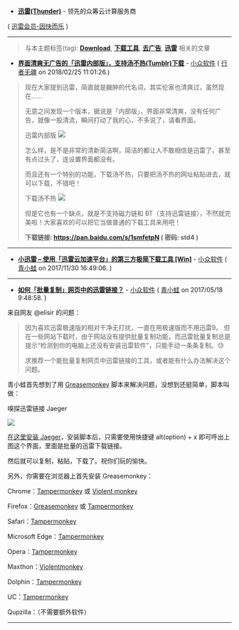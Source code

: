 - **[迅雷(Thunder)](http://www.xunlei.com/)** - 领先的众筹云计算服务商

( [迅雷会员-因快而乐](https://vip.xunlei.com/) )

------------------------------------------------------------------------------

> 与本主题标签(tag): [**Download**](https://www.appinn.com/tag/download/), [**下载工具**](https://www.appinn.com/tag/%e4%b8%8b%e8%bd%bd%e5%b7%a5%e5%85%b7/), [**去广告**](https://www.appinn.com/tag/%e5%8e%bb%e5%b9%bf%e5%91%8a/), [**迅雷**](https://www.appinn.com/tag/%e8%bf%85%e9%9b%b7/) 相关的文章


- **[界面清爽无广告的「迅雷内部版」，支持汤不热(Tumblr)下载](https://www.appinn.com/xunlei-minnnnni/)** - [小众软件](https://www.appinn.com/) ( [行者无疆](https://www.appinn.com/author/zhymster/) on 2018/02/25 11:01:26.)

> 现在大家提到迅雷，简直就是臃肿的代名词，其实伦家也清爽过，虽然现在……
> 
> 无意之间发现一个版本，据说是「内部版」，界面非常清爽，没有任何广告，就像一股清流，瞬间打动了我的心，不多说了，请看界面。
> 
> 迅雷内部版
> <img src="https://img3.appinn.com/images/201802/snipaste_20180224_174830.png?raw=true"/>
>  
> 怎么样，是不是非常的清新简洁啊，简洁的都让人不敢相信是迅雷了，甚至有点过头了，连设置界面都没有。
> 
> 而且还有一个特别的功能，下载汤不热，只要把汤不热的网址粘贴进去，就可以下载，不错吧！
> 
> 下载汤不热
> <img src="https://img3.appinn.com/images/201802/snipaste_20180224_180435.png?raw=true"/>
> 
> 但是它也有一个缺点，就是不支持磁力链和 BT（支持迅雷链接），不然就完美啦！大家喜欢的可以把它当做普通的下载工具来用吧！
> 
>  **下载链接: https://pan.baidu.com/s/1smfetpN ( 密码: std4 )**

-------------------------------------------------------------------------

- **[小迅雷 – 使用「迅雷云加速平台」的第三方极简下载工具 [Win]](https://www.appinn.com/small-xunlei/)** - [小众软件](https://www.appinn.com/) ( [青小蛙](https://www.appinn.com/author/qingwa/) on 2017/11/30 16:49:06. )

-------------------------------------------------------------------------

- **[如何「批量复制」网页中的迅雷链接？](https://www.appinn.com/jaeger-export-thunder-url/)** - [小众软件](https://www.appinn.com/) 
( [青小蛙](https://www.appinn.com/author/qingwa/) on 2017/05/18 9:48:58. )

来自网友 @elisir 的问题：

> 因为喜欢迅雷极速版的相对干净无打扰，一直在用极速版而不用迅雷9。
> 但在一些网站下载时，由于网站没有提供批量复制功能，而迅雷批量复制总是提示“检测到你的电脑上还没有安装迅雷软件”，只能手动一条条复制。😓
> 
> 求推荐一个能批量复制网页中迅雷链接的工具，或者能有什么办法解决这个问题。

青小蛙首先想到了用 [Greasemonkey](http://www.appinn.com/tag/greasemonkey/) 脚本来解决问题，没想到还挺简单，脚本叫做：

嗅探迅雷链接 Jaeger

<img src="https://img3.appinn.com/images/201705/2016-09-22_23-15.png?raw=true"/>

[在这里安装 Jaeger](https://greasyfork.org/nb/scripts/23421-%E5%97%85%E6%8E%A2%E8%BF%85%E9%9B%B7%E9%93%BE%E6%8E%A5-jaeger)，安装脚本后，只需要使用快捷键 alt(option) + x 即可呼出上图这个界面，里面是批量的迅雷下载链接。

然后就可以复制，粘贴，下载了。祝你们玩的愉快。

另外，你需要在浏览器上首先安装 Greasemonkey：

Chrome：[Tampermonkey](https://chrome.google.com/webstore/detail/tampermonkey/dhdgffkkebhmkfjojejmpbldmpobfkfo) 或 [Violent monkey](https://chrome.google.com/webstore/detail/violent-monkey/jinjaccalgkegednnccohejagnlnfdag)

Firefox：[Greasemonkey](https://addons.mozilla.org/firefox/addon/greasemonkey/) 或 [Tampermonkey](https://addons.mozilla.org/firefox/addon/tampermonkey/)

Safari：[Tampermonkey](http://tampermonkey.net/?browser=safari)

Microsoft Edge：[Tampermonkey](https://www.microsoft.com/store/p/tampermonkey/9nblggh5162s)

Opera：[Tampermonkey](https://addons.opera.com/extensions/details/tampermonkey-beta/)

Maxthon：[Violentmonkey](http://extension.maxthon.com/detail/index.php?view_id=1680)

Dolphin：[Tampermonkey](https://play.google.com/store/apps/details?id=net.tampermonkey.dolphin)

UC：[Tampermonkey](https://play.google.com/store/apps/details?id=net.tampermonkey.uc)

Qupzilla：（不需要额外软件）

-------------------------------------------------------------------------
